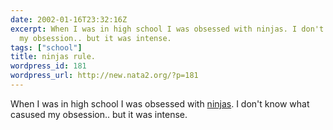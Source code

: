 ```yaml
---
date: 2002-01-16T23:32:16Z
excerpt: When I was in high school I was obsessed with ninjas. I don't know what casused
  my obsession.. but it was intense.
tags: ["school"]
title: ninjas rule.
wordpress_id: 181
wordpress_url: http://new.nata2.org/?p=181
---
```


When I was in high school I was obsessed with <a href="http://www.bol.ucla.edu/~rahjr79/">ninjas</a>. I don't know what casused my obsession.. but it was intense.
